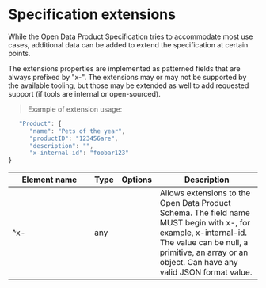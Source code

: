 # Specification extensions

While the Open Data Product Specification tries to accommodate most use cases, additional data can be added to extend the specification at certain points.

The extensions properties are implemented as patterned fields that are always prefixed by "x-". The extensions may or may not be supported by the available tooling, but those may be extended as well to add requested support (if tools are internal or open-sourced).



> Example of extension usage:

```javascript
   "Product": {
      "name": "Pets of the year",
      "productID": "123456are",
      "description": "",
      "x-internal-id": "foobar123"
}

```

| <div style="width:150px">Element name</div>   | Type  | Options  | Description  |
|---|---|---|---|
|  ^x- | any  |  | Allows extensions to the Open Data Product Schema. The field name MUST begin with x-, for example, x-internal-id. The value can be null, a primitive, an array or an object. Can have any valid JSON format value. |